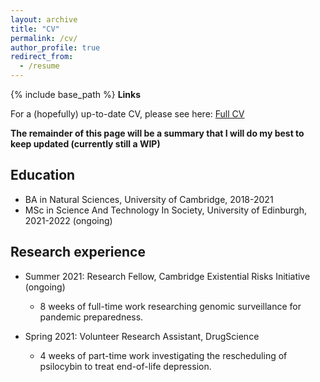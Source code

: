 ```yaml
---
layout: archive
title: "CV"
permalink: /cv/
author_profile: true
redirect_from:
  - /resume
---
```


{% include base_path %}
**Links**

For a (hopefully) up-to-date CV, please see here: [Full CV](https://docs.google.com/document/d/113rhVV6A4y7ox7r--CR_EeLmeXzqWglQHD9-91S5a2k/edit?usp=sharing)

**The remainder of this page will be a summary that I will do my best to keep updated (currently still a WIP)**

Education
------
* BA in Natural Sciences, University of Cambridge, 2018-2021
* MSc in Science And Technology In Society, University of Edinburgh, 2021-2022 (ongoing)

Research experience
------
* Summer 2021: Research Fellow, Cambridge Existential Risks Initiative (ongoing)
  * 8 weeks of full-time work researching genomic surveillance for pandemic preparedness.

* Spring 2021: Volunteer Research Assistant, DrugScience
  * 4 weeks of part-time work investigating the rescheduling of psilocybin to treat end-of-life depression.

<!--
Work experience
======
* Summer 2015: Research Assistant
  * Github University
  * Duties included: Tagging issues
  * Supervisor: Professor Git

* Fall 2015: Research Assistant
  * Github University
  * Duties included: Merging pull requests
  * Supervisor: Professor Hub
  
Skills
======
* Skill 1
* Skill 2
  * Sub-skill 2.1
  * Sub-skill 2.2
  * Sub-skill 2.3
* Skill 3

Publications
======
  <ul>{% for post in site.publications %}
    {% include archive-single-cv.html %}
  {% endfor %}</ul>
  
Talks
======
  <ul>{% for post in site.talks %}
    {% include archive-single-talk-cv.html %}
  {% endfor %}</ul>
  
Teaching
======
  <ul>{% for post in site.teaching %}
    {% include archive-single-cv.html %}
  {% endfor %}</ul>
  
Service and leadership
======
* Currently signed in to 43 different slack teams

--->
